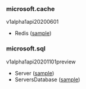 ### microsoft.cache

v1alpha1api20200601

- Redis ([sample](/v2/config/samples/microsoft.cache/v1alpha1api20200601_redis.yaml))

### microsoft.sql

v1alpha1api20201101preview

- Server ([sample](/v2/config/samples/microsoft.sql/v1alpha1api20201101preview_server.yaml))
- ServersDatabase ([sample](/v2/config/samples/microsoft.sql/v1alpha1api20201101preview_serversdatabase.yaml))

